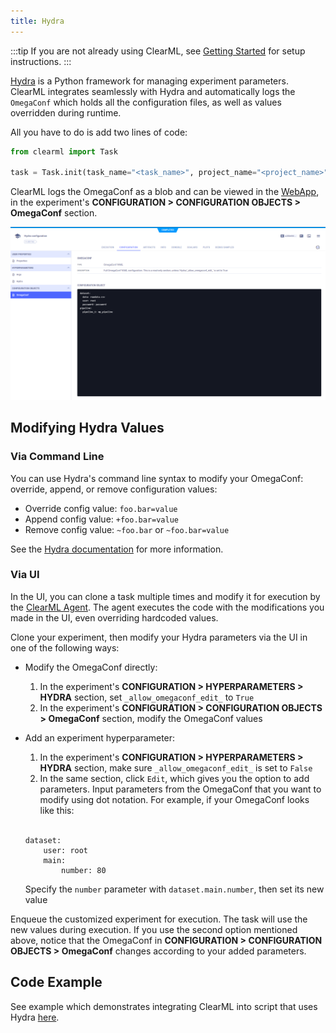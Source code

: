 ```yaml
---
title: Hydra
---
```


:::tip
If you are not already using ClearML, see [Getting Started](../getting_started/ds/ds_first_steps.md) for setup 
instructions.
:::


[Hydra](https://github.com/facebookresearch/hydra) is a Python framework for managing experiment parameters. ClearML integrates seamlessly
with Hydra and automatically logs the `OmegaConf` which holds all the configuration files, as well as 
values overridden during runtime. 

All you have to do is add two lines of code:

```python
from clearml import Task

task = Task.init(task_name="<task_name>", project_name="<project_name>")
```

ClearML logs the OmegaConf as a blob and can be viewed in the 
[WebApp](../webapp/webapp_overview.md), in the experiment's **CONFIGURATION > CONFIGURATION OBJECTS > OmegaConf** section. 

![Hydra configuration](../img/integrations_hydra_configs.png)

## Modifying Hydra Values

### Via Command Line
You can use Hydra's command line syntax to modify your OmegaConf: override, append, or remove configuration values:
* Override config value: `foo.bar=value`
* Append config value: `+foo.bar=value`
* Remove config value: `~foo.bar` or `~foo.bar=value`

See the [Hydra documentation](https://hydra.cc/docs/advanced/override_grammar/basic/#basic-override-syntax) for more information.

### Via UI

In the UI, you can clone a task multiple times and modify it for execution by the [ClearML Agent](../clearml_agent.md). 
The agent executes the code with the modifications you made in the UI, even overriding hardcoded values. 

Clone your experiment, then modify your Hydra parameters via the UI in one of the following ways:
* Modify the OmegaConf directly:
  1. In the experiment's **CONFIGURATION > HYPERPARAMETERS > HYDRA** section, set `_allow_omegaconf_edit_` to `True` 
  1. In the experiment's **CONFIGURATION > CONFIGURATION OBJECTS > OmegaConf** section, modify the OmegaConf values
* Add an experiment hyperparameter:
  1. In the experiment's **CONFIGURATION > HYPERPARAMETERS > HYDRA** section, make sure `_allow_omegaconf_edit_` is set 
  to `False` 
  1. In the same section, click `Edit`, which gives you the option to add parameters. Input parameters from the OmegaConf 
  that you want to modify using dot notation. For example, if your OmegaConf looks like this: 
  
  <br/>

  ```
  dataset:
      user: root
      main:
          number: 80
  ```
  Specify the `number` parameter with `dataset.main.number`, then set its new value


Enqueue the customized experiment for execution. The task will use the new values during execution. If you use the 
second option mentioned above, notice that the OmegaConf in **CONFIGURATION > CONFIGURATION OBJECTS > OmegaConf** changes 
according to your added parameters. 

## Code Example

See example which demonstrates integrating ClearML into script that uses Hydra [here](https://github.com/allegroai/clearml/blob/master/examples/frameworks/hydra/hydra_example.py).
